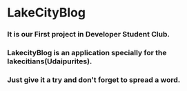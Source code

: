 # LakeCityBlog
### It is our First project in Developer Student Club.
### LakecityBlog is an application specially for the lakecitians(Udaipurites).
### Just give it a try and don't forget to spread a word.